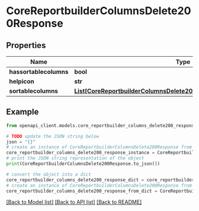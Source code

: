 # CoreReportbuilderColumnsDelete200Response


## Properties

Name | Type | Description | Notes
------------ | ------------- | ------------- | -------------
**hassortablecolumns** | **bool** | hassortablecolumns | 
**helpicon** | **str** | helpicon | 
**sortablecolumns** | [**List[CoreReportbuilderColumnsDelete200ResponseSortablecolumnsInner]**](CoreReportbuilderColumnsDelete200ResponseSortablecolumnsInner.md) |  | 

## Example

```python
from openapi_client.models.core_reportbuilder_columns_delete200_response import CoreReportbuilderColumnsDelete200Response

# TODO update the JSON string below
json = "{}"
# create an instance of CoreReportbuilderColumnsDelete200Response from a JSON string
core_reportbuilder_columns_delete200_response_instance = CoreReportbuilderColumnsDelete200Response.from_json(json)
# print the JSON string representation of the object
print(CoreReportbuilderColumnsDelete200Response.to_json())

# convert the object into a dict
core_reportbuilder_columns_delete200_response_dict = core_reportbuilder_columns_delete200_response_instance.to_dict()
# create an instance of CoreReportbuilderColumnsDelete200Response from a dict
core_reportbuilder_columns_delete200_response_from_dict = CoreReportbuilderColumnsDelete200Response.from_dict(core_reportbuilder_columns_delete200_response_dict)
```
[[Back to Model list]](../README.md#documentation-for-models) [[Back to API list]](../README.md#documentation-for-api-endpoints) [[Back to README]](../README.md)


